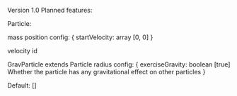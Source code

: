 


Version 1.0
Planned features:










Particle: 

mass
position
config: {
	startVelocity: array [0, 0]
}

velocity
id


GravParticle extends Particle
radius
config: {
	exerciseGravity: boolean [true]			Whether the particle has any gravitational effect on other particles
}




Default: []